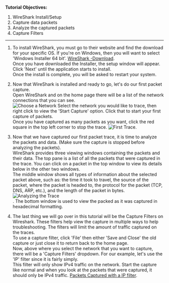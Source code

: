 __Tutorial Objectives:__
1. WireShark Install/Setup
2. Capture data packets
3. Analyze the captured packets
4. Capture Filters

---

1. To install WireShark, you must go to their website and find the download for your specific OS. If you're on Windows, then you will want to select 'Windows Installer 64 bit'. [WireShark -Download](https://www.wireshark.org/download.html).<br> Once you have downloaded the Installer, the setup window will appear. Click 'Next' until the application starts to install.<br> Once the install is complete, you will be asked to restart your system.

2. Now that WireShark is installed and ready to go, let's do our first packet capture.<br> Open WireShark and on the home page there will be a list of the network connections that you can see.<br> ![Choose a Network](/Desktop/School/IT1600/WireShark-Home-Page.png) Select the network you would like to trace, then right click to view the 'Start Capture' option. Click that to start your first capture of packets.<br> Once you have captured as many packets as you want, click the red square in the top left corner to stop the trace. ![First Trace](/Desktop/School/IT1600/First-Capture.PNG).

3. Now that we have captured our first packet trace, it is time to analyze the packets and data. (Make sure the capture is stopped before analyzing the packets).<br> WireShark provides three viewing windows containing the packets and their data. The top pane is a list of all the packets that were captured in the trace. You can click on a packet in the top window to view its details below in the other two windows.<br> The middle window shows all types of information about the selected packet above, such as: the time it took to travel, the source of the packet, where the packet is headed to, the protocol for the packet (TCP, DNS, ARP, etc.), and the length of the packet in bytes.<br> ![Analyzing the Trace](/Desktop/School/IT1600/Analyzing-the-Trace.png)<br>. The bottom window is used to view the packed as it was captured in hexadecimal formatting.

4. The last thing we will go over in this tutorial will be the Capture Filters on Wireshark. These filters help view the capture in multiple ways to help troubleshooting. The filters will limit the amount of traffic captured on the traces.<br> To use a capture filter, click 'File' then either 'Save and Close' the old capture or just close it to return back to the home page.<br> Now, above where you select the network that you want to capture, there will be a 'Capture Filters' dropdown. For our example, let's use the 'IP' filter since it is fairly simply.<br> This filter will only show IPv4 traffic on the network. Start the capture like normal and when you look at the packets that were captured, it should only be IPv4 traffic. [Packets Captured with a IP filter](/Desktop/School/IT1600/Capture-Filters.png).

